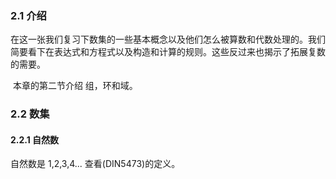 ### 2.1 介绍

在这一张我们复习下数集的一些基本概念以及他们怎么被算数和代数处理的。我们简要看下在表达式和方程式以及构造和计算的规则。这些反过来也揭示了拓展复数的需要。

​    本章的第二节介绍 组，环和域。

### 2.2 数集

#### 2.2.1 自然数

自然数是 1,2,3,4...  查看(DIN5473)的定义。

